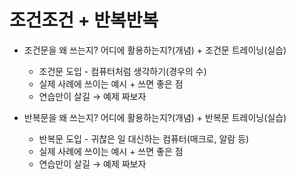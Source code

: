 # 조건조건 + 반복반복 
+ 조건문을 왜 쓰는지? 어디에 활용하는지?(개념) + 조건문 트레이닝(실습)

  - 조건문 도입 - 컴퓨터처럼 생각하기(경우의 수)
  - 실제 사례에 쓰이는 예시 + 쓰면 좋은 점
  - 연습만이 살길 → 예제 짜보자

+ 반복문을 왜 쓰는지? 어디에 활용하는지?(개념) + 반복문 트레이닝(실습)

  - 반복문 도입 - 귀찮은 일 대신하는 컴퓨터(매크로, 알람 등)
  - 실제 사례에 쓰이는 예시 + 쓰면 좋은 점
  - 연습만이 살길 → 예제 짜보자
